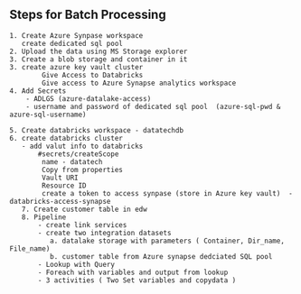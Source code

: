 ## Steps for Batch Processing
    1. Create Azure Synpase workspace 
       create dedicated sql pool 
    2. Upload the data using MS Storage explorer
    3. Create a blob storage and container in it
    3. create azure key vault cluster 
            Give Access to Databricks
            Give access to Azure Synapse analytics workspace
    4. Add Secrets 
        - ADLGS (azure-datalake-access)
        - username and password of dedicated sql pool  (azure-sql-pwd & azure-sql-username)
     
    5. Create databricks workspace - datatechdb
    6. create databricks cluster 
       - add valut info to databricks 
           #secrets/createScope 
            name - datatech
            Copy from properties 
            Vault URI
            Resource ID
            create a token to access synpase (store in Azure key vault)  - databricks-access-synapse            
       7. Create customer table in edw
       8. Pipeline 
           - create link services
           - create two integration datasets
              a. datalake storage with parameters ( Container, Dir_name, File_name)
              b. customer table from Azure synapse dedciated SQL pool
           - Lookup with Query
           - Foreach with variables and output from lookup
           - 3 activities ( Two Set variables and copydata )
